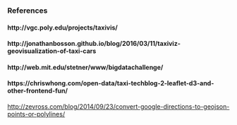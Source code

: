 <h3>References</h3>
<h4>http://vgc.poly.edu/projects/taxivis/</h4>
<h4>http://jonathanbosson.github.io/blog/2016/03/11/taxiviz-geovisualization-of-taxi-cars</h4>
<h4>http://web.mit.edu/stetner/www/bigdatachallenge/</h4>
<h4>https://chriswhong.com/open-data/taxi-techblog-2-leaflet-d3-and-other-frontend-fun/ </h4>


http://zevross.com/blog/2014/09/23/convert-google-directions-to-geojson-points-or-polylines/
